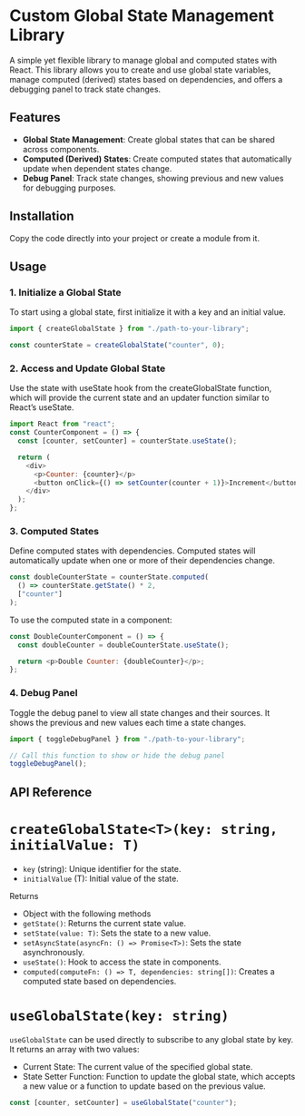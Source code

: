 # Custom Global State Management Library

A simple yet flexible library to manage global and computed states with React. This library allows you to create and use global state variables, manage computed (derived) states based on dependencies, and offers a debugging panel to track state changes.

## Features

- **Global State Management**: Create global states that can be shared across components.
- **Computed (Derived) States**: Create computed states that automatically update when dependent states change.
- **Debug Panel**: Track state changes, showing previous and new values for debugging purposes.

## Installation

Copy the code directly into your project or create a module from it.

## Usage

### 1. Initialize a Global State

To start using a global state, first initialize it with a key and an initial value.

```javascript
import { createGlobalState } from "./path-to-your-library";

const counterState = createGlobalState("counter", 0);
```

### 2. Access and Update Global State

Use the state with useState hook from the createGlobalState function, which will provide the current state and an updater function similar to React’s useState.

```javascript
import React from "react";
const CounterComponent = () => {
  const [counter, setCounter] = counterState.useState();

  return (
    <div>
      <p>Counter: {counter}</p>
      <button onClick={() => setCounter(counter + 1)}>Increment</button>
    </div>
  );
};
```

### 3. Computed States

Define computed states with dependencies. Computed states will automatically update when one or more of their dependencies change.

```javascript
const doubleCounterState = counterState.computed(
  () => counterState.getState() * 2,
  ["counter"]
);
```

To use the computed state in a component:

```javascript
const DoubleCounterComponent = () => {
  const doubleCounter = doubleCounterState.useState();

  return <p>Double Counter: {doubleCounter}</p>;
};
```

### 4. Debug Panel

Toggle the debug panel to view all state changes and their sources. It shows the previous and new values each time a state changes.

```javascript
import { toggleDebugPanel } from "./path-to-your-library";

// Call this function to show or hide the debug panel
toggleDebugPanel();
```

## API Reference

# `createGlobalState<T>(key: string, initialValue: T)`

- `key` (string): Unique identifier for the state.
- `initialValue` (T): Initial value of the state.

Returns

- Object with the following methods
- `getState()`: Returns the current state value.
- `setState(value: T)`: Sets the state to a new value.
- `setAsyncState(asyncFn: () => Promise<T>)`: Sets the state asynchronously.
- `useState()`: Hook to access the state in components.
- `computed(computeFn: () => T, dependencies: string[])`: Creates a computed state based on dependencies.

# `useGlobalState(key: string)`

`useGlobalState` can be used directly to subscribe to any global state by key. It returns an array with two values:

- Current State: The current value of the specified global state.
- State Setter Function: Function to update the global state, which accepts a new value or a function to update based on the previous value.

```javascript
const [counter, setCounter] = useGlobalState("counter");
```
